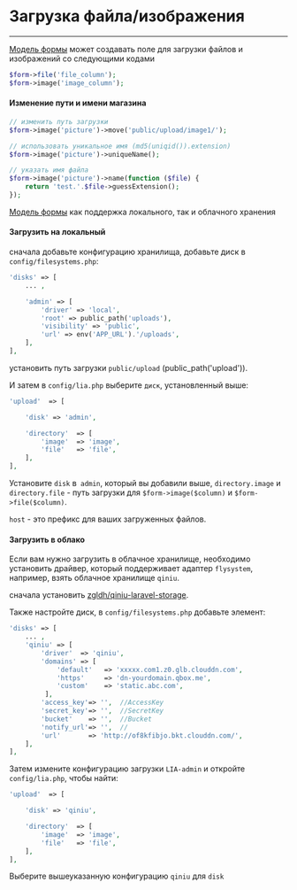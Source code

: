 # Загрузка файла/изображения #
------------

[Модель формы](/ru/model_form_basic_usage.md) может создавать поле для загрузки файлов и изображений со следующими кодами
```php
$form->file('file_column');
$form->image('image_column');
```
#### Изменение пути и имени магазина ####
```php
// изменить путь загрузки
$form->image('picture')->move('public/upload/image1/');

// использовать уникальное имя (md5(uniqid()).extension)
$form->image('picture')->uniqueName();

// указать имя файла
$form->image('picture')->name(function ($file) {
    return 'test.'.$file->guessExtension();
});
```
[Модель формы](/ru/model_grid_basic_usage.md) как поддержка локального, так и облачного хранения

#### Загрузить на локальный ####
сначала добавьте конфигурацию хранилища, добавьте диск в `config/filesystems.php`:
```php
'disks' => [
    ... ,

    'admin' => [
        'driver' => 'local',
        'root' => public_path('uploads'),
        'visibility' => 'public',
        'url' => env('APP_URL').'/uploads',
    ],
],
```
установить путь загрузки `public/upload` (public_path('upload')).

И затем в `config/lia.php` выберите `диск`, установленный выше:
```php
'upload'  => [

    'disk' => 'admin',

    'directory'  => [
        'image'  => 'image',
        'file'   => 'file',
    ],
],
```
Установите `disk` в` admin`, который вы добавили выше, `directory.image` и `directory.file` - путь загрузки для `$form->image($column)` и `$form->file($column)`.

`host` - это префикс для ваших загруженных файлов.

#### Загрузить в облако ####
Если вам нужно загрузить в облачное хранилище, необходимо установить драйвер, который поддерживает адаптер `flysystem`, например, взять облачное хранилище `qiniu`.

сначала установить [zgldh/qiniu-laravel-storage](https://github.com/zgldh/qiniu-laravel-storage).

Также настройте диск, в `config/filesystems.php` добавьте элемент:
```php
'disks' => [
    ... ,
    'qiniu' => [
        'driver'  => 'qiniu',
        'domains' => [
            'default'   => 'xxxxx.com1.z0.glb.clouddn.com', 
            'https'     => 'dn-yourdomain.qbox.me',       
            'custom'    => 'static.abc.com',              
         ],
        'access_key'=> '',  //AccessKey
        'secret_key'=> '',  //SecretKey
        'bucket'    => '',  //Bucket
        'notify_url'=> '',  //
        'url'       => 'http://of8kfibjo.bkt.clouddn.com/',
    ],
],
```
Затем измените конфигурацию загрузки `LIA-admin` и откройте `config/lia.php`, чтобы найти:
```php
'upload'  => [

    'disk' => 'qiniu',

    'directory'  => [
        'image'  => 'image',
        'file'   => 'file',
    ],
],
```
Выберите вышеуказанную конфигурацию `qiniu` для `disk`